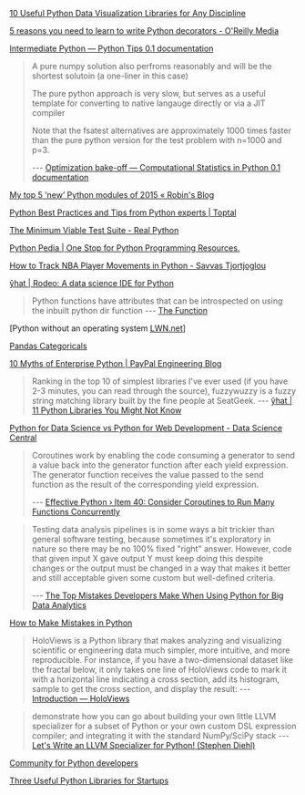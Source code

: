 <!-- njnmdoc: title="Python notes"  -->

[10 Useful Python Data Visualization Libraries for Any Discipline](https://blog.modeanalytics.com/python-data-visualization-libraries/)

[5 reasons you need to learn to write Python decorators - O'Reilly Media](https://www.oreilly.com/ideas/5-reasons-you-need-to-learn-to-write-python-decorators)

[Intermediate Python — Python Tips 0.1 documentation](http://book.pythontips.com/en/latest/)



> A pure numpy solution also perfroms reasonably and will be the shortest solutoin (a one-liner in this case)
>
> The pure python approach is very slow, but serves as a useful template for converting to native langauge directly or via a JIT compiler
>
> Note that the fsatest alternatives are approximately 1000 times faster than the pure python version for the test problem with n=1000 and p=3.
>
>  --- [Optimization bake-off — Computational Statistics in Python 0.1 documentation](http://people.duke.edu/~ccc14/sta-663/Optimization_Bakeoff.html)

[My top 5 ‘new’ Python modules of 2015 « Robin's Blog](http://blog.rtwilson.com/my-top-5-new-python-modules-of-2015/)

[Python Best Practices and Tips from Python experts | Toptal](http://www.toptal.com/python/tips-and-practices/#remote-developer-job)

[The Minimum Viable Test Suite - Real Python](https://realpython.com/blog/python/the-minimum-viable-test-suite/)

[Python Pedia | One Stop for Python Programming Resources.](https://pythonpedia.com/)

[How to Track NBA Player Movements in Python - Savvas Tjortjoglou](http://savvastjortjoglou.com/nba-play-by-play-movements.html)

[ŷhat | Rodeo: A data science IDE for Python](http://blog.yhathq.com/posts/introducing-rodeo.html)

> Python functions have attributes that can be introspected on using the inbuilt python dir function --- [The Function](http://intermediatepythonista.com/the-function)

[Python without an operating system [LWN.net](http://lwn.net/SubscriberLink/641244/5d1d6d20aeb0a647/)]

[Pandas Categoricals](http://matthewrocklin.com/blog/work/2015/06/18/Categoricals/)

[10 Myths of Enterprise Python | PayPal Engineering Blog](https://www.paypal-engineering.com/2014/12/10/10-myths-of-enterprise-python/)





> Ranking in the top 10 of simplest libraries I've ever used (if you have 2-3
> minutes, you can read through the source), fuzzywuzzy is a fuzzy string
> matching library built by the fine people at SeatGeek.
> --- [ŷhat | 11 Python Libraries You Might Not Know](http://blog.yhathq.com/posts/11-python-libraries-you-might-not-know.html)

[Python for Data Science vs Python for Web Development - Data Science Central](http://www.datasciencecentral.com/profiles/blogs/python-for-data-science-vs-python-for-web-development)

> Coroutines work by enabling the code consuming a generator to send a value back into the generator function after each yield expression. The generator function receives the value passed to the send function as the result of the corresponding yield expression.
>
>  --- [Effective Python › Item 40: Consider Coroutines to Run Many Functions Concurrently](http://www.effectivepython.com/2015/03/10/consider-coroutines-to-run-many-functions-concurrently/)

> Testing data analysis pipelines is in some ways a bit trickier than general software testing, because sometimes it's exploratory in nature so there may be no 100% fixed "right" answer. However, code that given input X gave output Y must keep doing this despite changes or the output must be changed in a way that makes it better and still acceptable given some custom but well-defined criteria.
>
>  --- [The Top Mistakes Developers Make When Using Python for Big Data Analytics](https://www.airpair.com/python/posts/top-mistakes-python-big-data-analytics#8-mistake-7-no-regression-testing)

[How to Make Mistakes in Python](http://www.oreilly.com/programming/free/files/how-to-make-mistakes-in-python.pdf)

> HoloViews is a Python library that makes analyzing and visualizing scientific
> or engineering data much simpler, more intuitive, and more reproducible. For
> instance, if you have a two-dimensional dataset like the fractal below, it only
> takes one line of HoloViews code to mark it with a horizontal line indicating a
> cross section, add its histogram, sample to get the cross section, and display
> the result: --- [Introduction — HoloViews](http://ioam.github.io/holoviews/)

> demonstrate how you can go about building your own little LLVM specializer for
> a subset of Python or your own custom DSL expression compiler; and integrating
> it with the standard NumPy/SciPy stack
> --- [Let's Write an LLVM Specializer for Python! (Stephen Diehl)](http://dev.stephendiehl.com/numpile/)

[Community for Python developers](http://hackersome.com/)

[Three Useful Python Libraries for Startups](http://blog.instavest.com/three-useful-python-libraries-for-startups)

